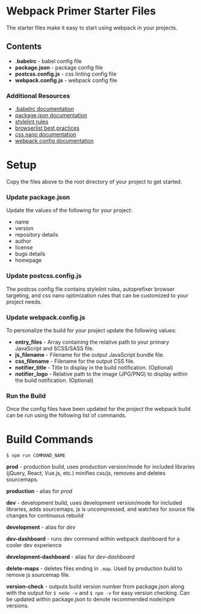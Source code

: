 # Webpack Primer Starter Files

The starter files make it easy to start using webpack in your projects.

## Contents

- **.babelrc** - babel config file
- **package.json** - package config file
- **postcss.config.js** - css linting config file
- **webpack.config.js** - webpack config file

### Additional Resources
- [.babelrc documentation](https://babeljs.io/docs/usage/babelrc/)
- [package.json documentation](https://docs.npmjs.com/files/package.json)
- [stylelint rules](https://stylelint.io/user-guide/rules/)
- [browserlist best practices](https://github.com/browserslist/browserslist#best-practices)
- [css nano documentation](http://cssnano.co/guides/optimisations/)
- [webpack config documentation](https://webpack.js.org/configuration/)

# Setup

Copy the files above to the root directory of your project to get started.

### Update package.json

Update the values of the following for your project:

- name
- version
- repository details
- author
- license
- bugs details
- homepage

### Update postcss.config.js

The postcss config file contains stylelint rules, autoprefixer browser targeting, and css nano optimization rules that can be customized to your project needs.

### Update webpack.config.js

To personalize the build for your project update the following values:

- **entry_files** - Array containing the relative path to your primary JavaScript and SCSS/SASS file.
- **js_filename** - Filename for the output JavaScript bundle file.
- **css_filename** - Filename for the output CSS file.
- **notifier_title** - Title to display in the build notification. (Optional)
- **notifier_logo** - Relative path to the image (JPG/PNG) to display within the build notification. (Optional)

### Run the Build

Once the config files have been updated for the project the webpack build can be run using the following list of commands.


# Build Commands

```
$ npm run COMMAND_NAME
```

**prod** - production build, uses production version/mode for included libraries (jQuery, React, Vue.js, etc.) minifies css/js, removes and deletes sourcemaps.

**production** - alias for *prod*

**dev** - development build, uses development version/mode for included libraries, adds sourcemaps, js is uncompressed, and watches for source file changes for continuous rebuild

**development** - alias for *dev*

**dev-dashboard** - runs dev command within webpack dashboard for a cooler dev experience

**development-dashboard** - alias for *dev-dashboard*

**delete-maps** - deletes files ending in `.map`. Used by production build to remove js sourcemap file.

**version-check** - outputs build version number from package.json along with the output for `$ node -v` and `$ npm -v` for easy version checking. Can be updated within package.json to denote recommended node/npm versions.
